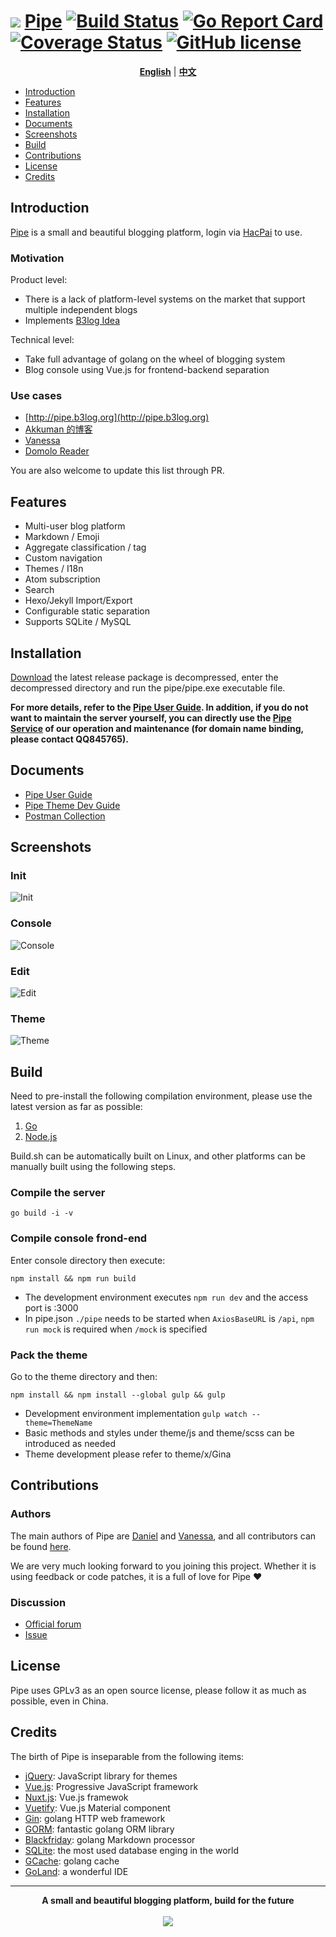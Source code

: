 # <img src="https://user-images.githubusercontent.com/873584/33324159-c3ea5050-d489-11e7-9f4b-75ee806a7538.png"> [Pipe](https://github.com/b3log/pipe) [![Build Status](https://img.shields.io/travis/b3log/pipe.svg?style=flat)](https://travis-ci.org/b3log/pipe) [![Go Report Card](https://goreportcard.com/badge/github.com/b3log/pipe)](https://goreportcard.com/report/github.com/b3log/pipe) [![Coverage Status](https://coveralls.io/repos/github/b3log/pipe/badge.svg?branch=master)](https://coveralls.io/github/b3log/pipe?branch=master) [![GitHub license](https://img.shields.io/github/license/b3log/pipe.svg)](https://github.com/b3log/pipe/blob/master/LICENSE)

<p align="center">
<a href="https://github.com/b3log/pipe/blob/master/README.md"><strong>English</strong></a> | <a href="https://github.com/b3log/pipe/blob/master/README_zh_CN.md"><strong>中文</strong></a>
</p>

* [Introduction](#introduction)
* [Features](#features)
* [Installation](#installation)
* [Documents](#documents)
* [Screenshots](#screenshots)
* [Build](#build)
* [Contributions](#contributions)
* [License](#license)
* [Credits](#credits)

## Introduction

[Pipe](https://github.com/b3log/pipe) is a small and beautiful blogging platform, login via [HacPai](https://hacpai.com) to use.

### Motivation

Product level:

* There is a lack of platform-level systems on the market that support multiple independent blogs
* Implements [B3log Idea](https://hacpai.com/b3log)

Technical level:

* Take full advantage of golang on the wheel of blogging system
* Blog console using Vue.js for frontend-backend separation

### Use cases

* [http://pipe.b3log.org](http://pipe.b3log.org)
* [Akkuman 的博客](http://o0o.pub)
* [Vanessa](http://vanessa.b3log.org)
* [Domolo Reader](http://www.domolo.com)

You are also welcome to update this list through PR.

## Features

* Multi-user blog platform
* Markdown / Emoji
* Aggregate classification / tag
* Custom navigation
* Themes / I18n
* Atom subscription
* Search
* Hexo/Jekyll Import/Export
* Configurable static separation
* Supports SQLite / MySQL

## Installation

[Download](https://pan.baidu.com/s/1jHPtHLO) the latest release package is decompressed, enter the decompressed directory and run the pipe/pipe.exe executable file.

**For more details, refer to the [Pipe User Guide](https://hacpai.com/article/1513761942333). In addition, if you do not want to maintain the server yourself, you can directly use the [Pipe Service](http://pipe.b3log.org) of our operation and maintenance (for domain name binding, please contact QQ845765).**

## Documents

* [Pipe User Guide](https://hacpai.com/article/1513761942333)
* [Pipe Theme Dev Guide](https://hacpai.com/article/1512550354920)
* [Postman Collection](https://www.getpostman.com/collections/c466e81beb7acd5685ec)

## Screenshots

### Init

![Init](https://user-images.githubusercontent.com/873584/34195698-e860c0c4-e599-11e7-9d4f-32307712324d.jpg)

### Console

![Console](https://user-images.githubusercontent.com/873584/34195907-b390adf4-e59a-11e7-8ef7-97f8393c770d.jpg)

### Edit

![Edit](https://user-images.githubusercontent.com/873584/34195873-975c07dc-e59a-11e7-83ca-c07272c5933c.jpg)

### Theme

![Theme](https://user-images.githubusercontent.com/873584/34195948-d2b0106c-e59a-11e7-922d-b85e7a172eef.jpg)

## Build

Need to pre-install the following compilation environment, please use the latest version as far as possible:

1. [Go](https://golang.org)
2. [Node.js](https://nodejs.org)

Build.sh can be automatically built on Linux, and other platforms can be manually built using the following steps.

### Compile the server

```
go build -i -v
```

### Compile console frond-end

Enter console directory then execute:

```
npm install && npm run build
```

* The development environment executes `npm run dev` and the access port is :3000
* In pipe.json `./pipe` needs to be started when `AxiosBaseURL` is `/api`, `npm run mock` is required when `/mock` is specified

### Pack the theme

Go to the theme directory and then:

```
npm install && npm install --global gulp && gulp
```

* Development environment implementation `gulp watch --theme=ThemeName`
* Basic methods and styles under theme/js and theme/scss can be introduced as needed
* Theme development please refer to theme/x/Gina

## Contributions

### Authors

The main authors of Pipe are [Daniel](https://github.com/88250) and [Vanessa](https://github.com/Vanessa219), and all contributors can be found [here](https://github.com/b3log/pipe/graphs/contributors).

We are very much looking forward to you joining this project. Whether it is using feedback or code patches, it is a full of love for Pipe :heart:

### Discussion

* [Official forum](https://hacpai.com/tag/Pipe)
* [Issue](https://github.com/b3log/pipe/issues/new)

## License

Pipe uses GPLv3 as an open source license, please follow it as much as possible, even in China.

## Credits

The birth of Pipe is inseparable from the following items:

* [jQuery](https://github.com/jquery/jquery): JavaScript library for themes
* [Vue.js](https://github.com/vuejs/vue): Progressive JavaScript framework
* [Nuxt.js](https://github.com/nuxt/nuxt.js): Vue.js framewok
* [Vuetify](https://github.com/vanessa219/vuetify): Vue.js Material component
* [Gin](https://github.com/gin-gonic/gin): golang HTTP web framework
* [GORM](https://github.com/jinzhu/gorm): fantastic golang ORM library
* [Blackfriday](github.com/russross/blackfriday): golang Markdown processor
* [SQLite](https://www.sqlite.org): the most used database enging in the world
* [GCache](https://github.com/bluele/gcache): golang cache
* [GoLand](https://www.jetbrains.com/go): a wonderful IDE

----

<p align = "center">
<strong>A small and beautiful blogging platform, build for the future</strong>
<br><br>
<img src="https://user-images.githubusercontent.com/873584/33324033-441773da-d489-11e7-8d39-78abbeb563f0.png">
</p>
